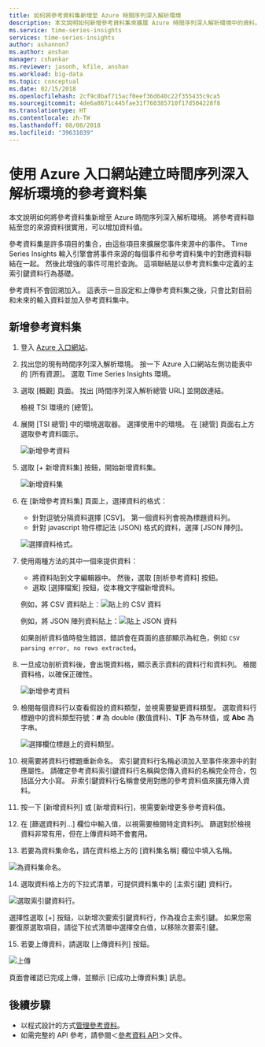 ```yaml
---
title: 如何將參考資料集新增至 Azure 時間序列深入解析環境
description: 本文說明如何新增參考資料集來擴展 Azure 時間序列深入解析環境中的資料。
ms.service: time-series-insights
services: time-series-insights
author: ashannon7
ms.author: anshan
manager: cshankar
ms.reviewer: jasonh, kfile, anshan
ms.workload: big-data
ms.topic: conceptual
ms.date: 02/15/2018
ms.openlocfilehash: 2cf9c8baf715acf0eef36d640c22f355435c9ca5
ms.sourcegitcommit: 4de6a8671c445fae31f760385710f17d504228f8
ms.translationtype: HT
ms.contentlocale: zh-TW
ms.lasthandoff: 08/08/2018
ms.locfileid: "39631039"
---
```

# <a name="create-a-reference-data-set-for-your-time-series-insights-environment-using-the-azure-portal"></a>使用 Azure 入口網站建立時間序列深入解析環境的參考資料集

本文說明如何將參考資料集新增至 Azure 時間序列深入解析環境。 將參考資料聯結至您的來源資料很實用，可以增加資料值。

參考資料集是許多項目的集合，由這些項目來擴展您事件來源中的事件。 Time Series Insights 輸入引擎會將事件來源的每個事件和參考資料集中的對應資料聯結在一起。 然後此增強的事件可用於查詢。 這項聯結是以參考資料集中定義的主索引鍵資料行為基礎。

參考資料不會回溯加入。 這表示一旦設定和上傳參考資料集之後，只會比對目前和未來的輸入資料並加入參考資料集中。

## <a name="add-a-reference-data-set"></a>新增參考資料集

1. 登入 [Azure 入口網站](https://portal.azure.com)。

2. 找出您的現有時間序列深入解析環境。 按一下 Azure 入口網站左側功能表中的 [所有資源]。 選取 Time Series Insights 環境。

3. 選取 [概觀] 頁面。 找出 [時間序列深入解析總管 URL] 並開啟連結。  

   檢視 TSI 環境的 [總管]。

4. 展開 [TSI 總管] 中的環境選取器。 選擇使用中的環境。 在 [總管] 頁面右上方選取參考資料圖示。

   ![新增參考資料](media/add-reference-data-set/add_reference_data.png)

5. 選取 [+ 新增資料集] 按鈕，開始新增資料集。

   ![新增資料集](media/add-reference-data-set/add_data_set.png)

6. 在 [新增參考資料集] 頁面上，選擇資料的格式： 
   - 針對逗號分隔資料選擇 [CSV]。 第一個資料列會視為標題資料列。 
   - 針對 javascript 物件標記法 (JSON) 格式的資料，選擇 [JSON 陣列]。

   ![選擇資料格式。](media/add-reference-data-set/add_data.png)

7. 使用兩種方法的其中一個來提供資料：
   - 將資料貼到文字編輯器中。 然後，選取 [剖析參考資料] 按鈕。
   - 選取 [選擇檔案] 按鈕，從本機文字檔新增資料。 

   例如，將 CSV 資料貼上：![貼上的 CSV 資料](media/add-reference-data-set/csv_data_pasted.png)

   例如，將 JSON 陣列資料貼上：![貼上 JSON 資料](media/add-reference-data-set/json_data_pasted.png)

   如果剖析資料值時發生錯誤，錯誤會在頁面的底部顯示為紅色，例如 `CSV parsing error, no rows extracted`。

8. 一旦成功剖析資料後，會出現資料格，顯示表示資料的資料行和資料列。  檢閱資料格，以確保正確性。

   ![新增參考資料](media/add-reference-data-set/parse_data.png)

9. 檢閱每個資料行以查看假設的資料類型，並視需要變更資料類型。  選取資料行標題中的資料類型符號：**#** 為 double (數值資料)、**T|F** 為布林值，或 **Abc** 為字串。

   ![選擇欄位標題上的資料類型。](media/add-reference-data-set/choose_datatypes.png)

10. 視需要將資料行標題重新命名。 索引鍵資料行名稱必須加入至事件來源中的對應屬性。 請確定參考資料索引鍵資料行名稱與您傳入資料的名稱完全符合，包括區分大小寫。 非索引鍵資料行名稱會使用對應的參考資料值來擴充傳入資料。

11. 按一下 [新增資料列] 或 [新增資料行]，視需要新增更多參考資料值。

12. 在 [篩選資料列...] 欄位中輸入值，以視需要檢閱特定資料列。 篩選對於檢視資料非常有用，但在上傳資料時不會套用。
 
13. 若要為資料集命名，請在資料格上方的 [資料集名稱] 欄位中填入名稱。

   ![為資料集命名。](media/add-reference-data-set/name_reference_dataset.png)

14. 選取資料格上方的下拉式清單，可提供資料集中的 [主索引鍵] 資料行。

   ![選取索引鍵資料行。](media/add-reference-data-set/set_primary_key.png)

   選擇性選取 [+] 按鈕，以新增次要索引鍵資料行，作為複合主索引鍵。 如果您需要復原選取項目，請從下拉式清單中選擇空白值，以移除次要索引鍵。

15.  若要上傳資料，請選取 [上傳資料列] 按鈕。

   ![上傳](media/add-reference-data-set/upload_rows.png)

   頁面會確認已完成上傳，並顯示 [已成功上傳資料集] 訊息。

## <a name="next-steps"></a>後續步驟
* 以程式設計的方式[管理參考資料](time-series-insights-manage-reference-data-csharp.md)。
* 如需完整的 API 參考，請參閱＜[參考資料 API](/rest/api/time-series-insights/time-series-insights-reference-reference-data-api)＞文件。
